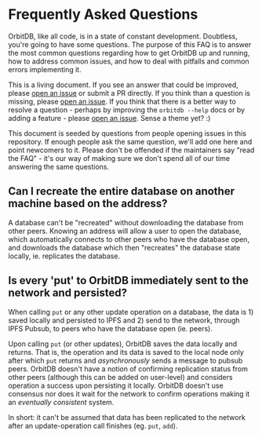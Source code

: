 # Frequently Asked Questions

OrbitDB, like all code, is in a state of constant development. Doubtless, you're going to have some questions. The purpose of this FAQ is to answer the most common questions regarding how to get OrbitDB up and running, how to address common issues, and how to deal with pitfalls and common errors implementing it.

This is a living document. If you see an answer that could be improved, please [open an issue](https://github.com/orbitdb/orbit-db/issues/new) or submit a PR directly. If you think than a question is missing, please [open an issue](https://github.com/orbitdb/orbit-db/issues/new). If you think that there is a better way to resolve a question - perhaps by improving the  `orbitdb --help` docs or by adding a feature - please [open an issue](https://github.com/orbitdb/orbit-db/issues/new). Sense a theme yet? :)

This document is seeded by questions from people opening issues in this repository. If enough people ask the same question, we'll add one here and point newcomers to it. Please don't be offended if the maintainers say "read the FAQ" - it's our way of making sure we don't spend all of our time answering the same questions.

## Can I recreate the entire database on another machine based on the address?

A database can't be "recreated" without downloading the database from other peers. Knowing an address will allow a user to open the database, which automatically connects to other peers who have the database open, and downloads the database which then "recreates" the database state locally, ie. replicates the database.

## Is every 'put' to OrbitDB immediately sent to the network and persisted?

When calling `put` or any other update operation on a database, the data is 1) saved locally and persisted to IPFS and 2) send to the network, through IPFS Pubsub, to peers who have the database open (ie. peers).

Upon calling `put` (or other updates), OrbitDB saves the data locally and returns. That is, the operation and its data is saved to the local node only after which `put` returns and *asynchronously* sends a message to pubsub peers. OrbitDB doesn't have a notion of confirming replication status from other peers (although this can be added on user-level) and considers operation a success upon persisting it locally. OrbitDB doesn't use consensus nor does it wait for the network to confirm operations making it an *eventually consistent* system.

In short: it can't be assumed that data has been replicated to the network after an update-operation call finishes (eg. `put`, `add`).